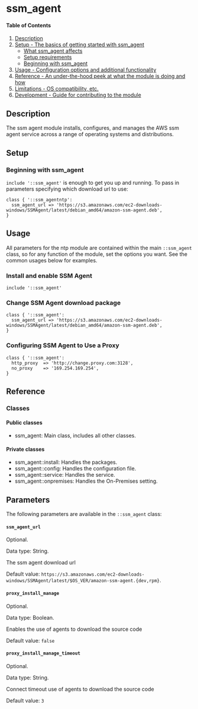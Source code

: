 # ssm_agent

#### Table of Contents

1. [Description](#description)
1. [Setup - The basics of getting started with ssm_agent](#setup)
    * [What ssm_agent affects](#what-ssm_agent-affects)
    * [Setup requirements](#setup-requirements)
    * [Beginning with ssm_agent](#beginning-with-ssm_agent)
1. [Usage - Configuration options and additional functionality](#usage)
1. [Reference - An under-the-hood peek at what the module is doing and how](#reference)
1. [Limitations - OS compatibility, etc.](#limitations)
1. [Development - Guide for contributing to the module](#development)

## Description

The ssm agent module installs, configures, and manages the AWS ssm agent service across a range of operating systems and distributions.

## Setup

### Beginning with ssm_agent

`include '::ssm_agent'` is enough to get you up and running. To pass in parameters specifying which download url to use: 

```puppet
class { '::ssm_agentntp':
  ssm_agent_url => 'https://s3.amazonaws.com/ec2-downloads-windows/SSMAgent/latest/debian_amd64/amazon-ssm-agent.deb',
}
```

## Usage

All parameters for the ntp module are contained within the main `::ssm_agent` class, so for any function of the module, set the options you want. See the common usages below for examples.

### Install and enable SSM Agent

```puppet
include '::ssm_agent'
```

### Change SSM Agent download package

```puppet
class { '::ssm_agent':
  ssm_agent_url => 'https://s3.amazonaws.com/ec2-downloads-windows/SSMAgent/latest/debian_amd64/amazon-ssm-agent.deb',
}
```

### Configuring SSM Agent to Use a Proxy

```puppet
class { '::ssm_agent':
  http_proxy  => 'http://change.proxy.com:3128',
  no_proxy    => '169.254.169.254',
}
```

## Reference

### Classes

#### Public classes

* ssm_agent: Main class, includes all other classes.

#### Private classes

* ssm_agent::install: Handles the packages.
* ssm_agent::config: Handles the configuration file.
* ssm_agent::service: Handles the service.
* ssm_agent::onpremises: Handles the On-Premises setting.


## Parameters

The following parameters are available in the `::ssm_agent` class:

#### `ssm_agent_url`

Optional.

Data type: String.

The ssm agent download url

Default value: `https://s3.amazonaws.com/ec2-downloads-windows/SSMAgent/latest/$OS_VER/amazon-ssm-agent.{dev,rpm}`.

#### `proxy_install_manage`

Optional.

Data type: Boolean.

Enables the use of agents to download the source code

Default value: `false`

#### `proxy_install_manage_timeout`

Optional.

Data type: String.

Connect timeout use of agents to download the source code

Default value: `3`